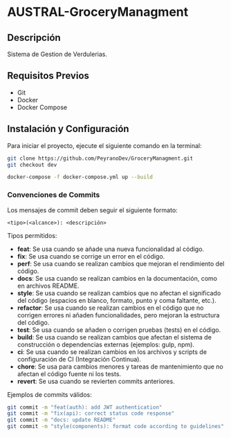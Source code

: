 # AUSTRAL-GroceryManagment

## Descripción
Sistema de Gestion de Verdulerias.

## Requisitos Previos
- Git
- Docker
- Docker Compose

## Instalación y Configuración
Para iniciar el proyecto, ejecute el siguiente comando en la terminal:
```bash
git clone https://github.com/PeyranoDev/GroceryManagment.git
git checkout dev
```
```bash
docker-compose -f docker-compose.yml up --build
```

### Convenciones de Commits

Los mensajes de commit deben seguir el siguiente formato:

```
<tipo>(<alcance>): <descripción>
```

Tipos permitidos:

- **feat**: Se usa cuando se añade una nueva funcionalidad al código.
- **fix**: Se usa cuando se corrige un error en el código.
- **perf**: Se usa cuando se realizan cambios que mejoran el rendimiento del código.
- **docs**: Se usa cuando se realizan cambios en la documentación, como en archivos README.
- **style**: Se usa cuando se realizan cambios que no afectan el significado del código
    (espacios en blanco, formato, punto y coma faltante, etc.).
- **refactor**: Se usa cuando se realizan cambios en el código que no corrigen errores ni
    añaden funcionalidades, pero mejoran la estructura del código.
- **test**: Se usa cuando se añaden o corrigen pruebas (tests) en el código.
- **build**: Se usa cuando se realizan cambios que afectan el sistema de construcción o
    dependencias externas (ejemplos: gulp, npm).
- **ci**: Se usa cuando se realizan cambios en los archivos y scripts de configuración de
    CI (Integración Continua).
- **chore**: Se usa para cambios menores y tareas de mantenimiento que no afectan el
    código fuente ni los tests.
- **revert**: Se usa cuando se revierten commits anteriores.

Ejemplos de commits válidos:
```bash
git commit -m "feat(auth): add JWT authentication"
git commit -m "fix(api): correct status code response"
git commit -m "docs: update README"
git commit -m "style(components): format code according to guidelines"
```
